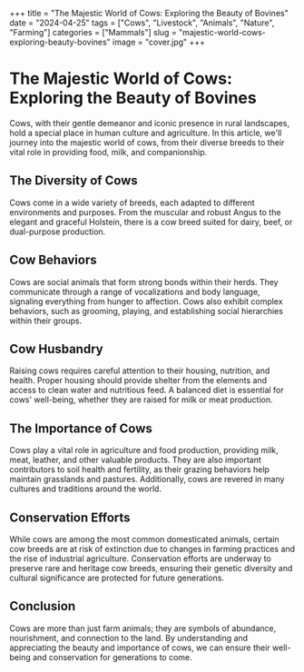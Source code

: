 +++
title = "The Majestic World of Cows: Exploring the Beauty of Bovines"
date = "2024-04-25"
tags = ["Cows", "Livestock", "Animals", "Nature", "Farming"]
categories = ["Mammals"]
slug = "majestic-world-cows-exploring-beauty-bovines"
image = "cover.jpg"
+++

# The Majestic World of Cows: Exploring the Beauty of Bovines

Cows, with their gentle demeanor and iconic presence in rural landscapes, hold a special place in human culture and
agriculture. In this article, we'll journey into the majestic world of cows, from their diverse breeds to their vital
role in providing food, milk, and companionship.

## The Diversity of Cows

Cows come in a wide variety of breeds, each adapted to different environments and purposes. From the muscular and robust
Angus to the elegant and graceful Holstein, there is a cow breed suited for dairy, beef, or dual-purpose production.

## Cow Behaviors

Cows are social animals that form strong bonds within their herds. They communicate through a range of vocalizations and
body language, signaling everything from hunger to affection. Cows also exhibit complex behaviors, such as grooming,
playing, and establishing social hierarchies within their groups.

## Cow Husbandry

Raising cows requires careful attention to their housing, nutrition, and health. Proper housing should provide shelter
from the elements and access to clean water and nutritious feed. A balanced diet is essential for cows' well-being,
whether they are raised for milk or meat production.

## The Importance of Cows

Cows play a vital role in agriculture and food production, providing milk, meat, leather, and other valuable products.
They are also important contributors to soil health and fertility, as their grazing behaviors help maintain grasslands
and pastures. Additionally, cows are revered in many cultures and traditions around the world.

## Conservation Efforts

While cows are among the most common domesticated animals, certain cow breeds are at risk of extinction due to changes
in farming practices and the rise of industrial agriculture. Conservation efforts are underway to preserve rare and
heritage cow breeds, ensuring their genetic diversity and cultural significance are protected for future generations.

## Conclusion

Cows are more than just farm animals; they are symbols of abundance, nourishment, and connection to the land. By
understanding and appreciating the beauty and importance of cows, we can ensure their well-being and conservation for
generations to come.
